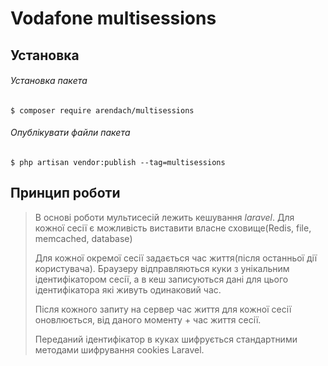 # Vodafone multisessions

## Установка

###### Установка пакета
```
$ composer require arendach/multisessions
```
###### Опублікувати файли пакета
```
$ php artisan vendor:publish --tag=multisessions
```

## Принцип роботи

> В основі роботи мультисесій лежить кешування *laravel*. Для кожної сесії є можливість виставити власне сховище(Redis, file, memcached, database)
> 
> Для кожної окремої сесії задається час життя(після останньої дії користувача). Браузеру відправляються куки з унікальним ідентифікатором сесії, а в кеш записуються дані для цього ідентифікатора які живуть одинаковий час.
> 
> Після кожного запиту на сервер час життя для кожної сесії оновлюється, від даного моменту + час життя сесії.
> 
> Переданий ідентифікатор в куках шифрується стандартними методами шифрування cookies Laravel.
> 
> 